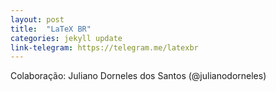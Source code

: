 ```yaml
---
layout: post
title:  "LaTeX BR"
categories: jekyll update
link-telegram: https://telegram.me/latexbr
---
```

Colaboração: Juliano Dorneles dos Santos (@julianodorneles)
